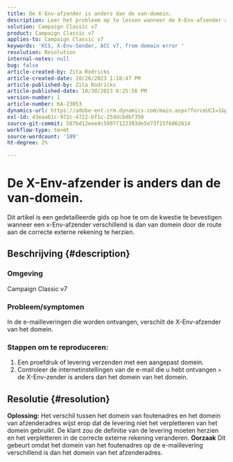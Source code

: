 ```yaml
---
title: De X-Env-afzender is anders dan de van-domein.
description: Leer het probleem op te lossen wanneer de X-Env-afzender anders is dan het domein van het domein. Verander het verpletteren in de correcte externe rekening.
solution: Campaign Classic v7
product: Campaign Classic v7
applies-to: Campaign Classic v7
keywords: 'KCS, X-Env-Sender, ACC v7, from domain error '
resolution: Resolution
internal-notes: null
bug: false
article-created-by: Zita Rodricks
article-created-date: 10/26/2023 1:18:47 PM
article-published-by: Zita Rodricks
article-published-date: 10/30/2023 6:25:56 PM
version-number: 1
article-number: KA-23053
dynamics-url: https://adobe-ent.crm.dynamics.com/main.aspx?forceUCI=1&pagetype=entityrecord&etn=knowledgearticle&id=d912882f-0274-ee11-9ae7-6045bd006b4b
exl-id: 43eaa61c-972c-4722-bf1c-25ddcbdbf350
source-git-commit: 587bd12eee4c59977122393de5e73f15f6062614
workflow-type: tm+mt
source-wordcount: '189'
ht-degree: 2%

---
```


# De X-Env-afzender is anders dan de van-domein.


Dit artikel is een gedetailleerde gids op hoe te om de kwestie te bevestigen wanneer een x-Env-afzender verschillend is dan van domein door de route aan de correcte externe rekening te herzien.



## Beschrijving {#description}


### <b>Omgeving</b>

Campaign Classic v7



### <b>Probleem/symptomen</b>

In de e-mailleveringen die worden ontvangen, verschilt de X-Env-afzender van het domein.

### <b>Stappen om te reproduceren:</b>

1. Een proefdruk of levering verzenden met een aangepast domein.
2. Controleer de internetinstellingen van de e-mail die u hebt ontvangen `>`  de X-Env-zender is anders dan het domein van het domein.



## Resolutie {#resolution}

<b>Oplossing:</b>
Het verschil tussen het domein van foutenadres en het domein van afzenderadres wijst erop dat de levering niet het verpletteren van het domein gebruikt. De klant zou de definitie van de levering moeten herzien en het verpletteren in de correcte externe rekening veranderen.
<b>Oorzaak</b>
Dit gebeurt omdat het domein van het foutenadres op de e-maillevering verschillend is dan het domein van het afzenderadres.
